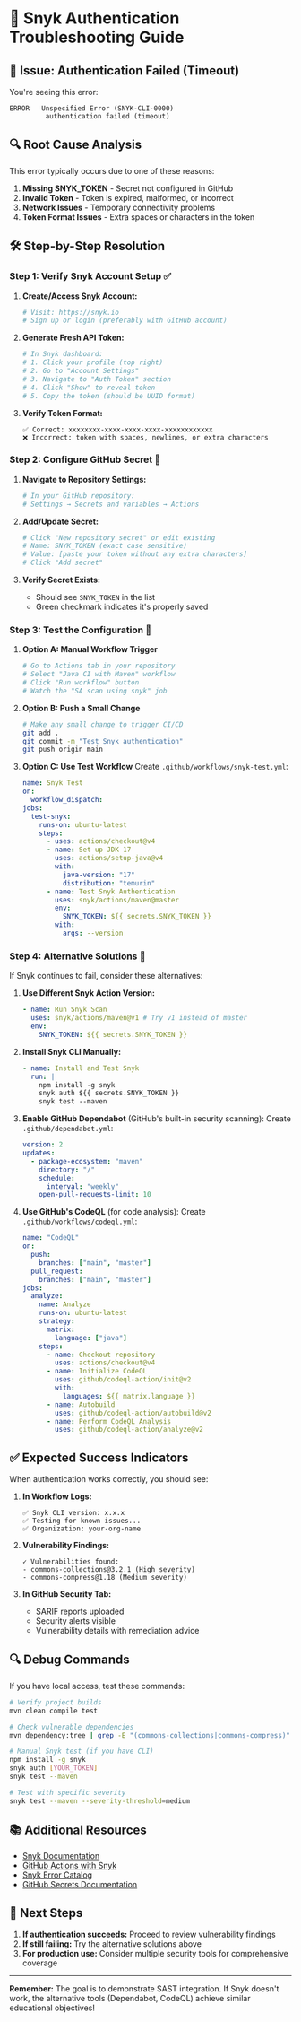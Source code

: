 # 🔧 Snyk Authentication Troubleshooting Guide

## 🚨 Issue: Authentication Failed (Timeout)

You're seeing this error:

```
ERROR   Unspecified Error (SNYK-CLI-0000)
         authentication failed (timeout)
```

## 🔍 Root Cause Analysis

This error typically occurs due to one of these reasons:

1. **Missing SNYK_TOKEN** - Secret not configured in GitHub
2. **Invalid Token** - Token is expired, malformed, or incorrect
3. **Network Issues** - Temporary connectivity problems
4. **Token Format Issues** - Extra spaces or characters in the token

## 🛠️ Step-by-Step Resolution

### Step 1: Verify Snyk Account Setup ✅

1. **Create/Access Snyk Account:**

   ```bash
   # Visit: https://snyk.io
   # Sign up or login (preferably with GitHub account)
   ```

2. **Generate Fresh API Token:**

   ```bash
   # In Snyk dashboard:
   # 1. Click your profile (top right)
   # 2. Go to "Account Settings"
   # 3. Navigate to "Auth Token" section
   # 4. Click "Show" to reveal token
   # 5. Copy the token (should be UUID format)
   ```

3. **Verify Token Format:**
   ```
   ✅ Correct: xxxxxxxx-xxxx-xxxx-xxxx-xxxxxxxxxxxx
   ❌ Incorrect: token with spaces, newlines, or extra characters
   ```

### Step 2: Configure GitHub Secret 🔐

1. **Navigate to Repository Settings:**

   ```bash
   # In your GitHub repository:
   # Settings → Secrets and variables → Actions
   ```

2. **Add/Update Secret:**

   ```bash
   # Click "New repository secret" or edit existing
   # Name: SNYK_TOKEN (exact case sensitive)
   # Value: [paste your token without any extra characters]
   # Click "Add secret"
   ```

3. **Verify Secret Exists:**
   - Should see `SNYK_TOKEN` in the list
   - Green checkmark indicates it's properly saved

### Step 3: Test the Configuration 🧪

1. **Option A: Manual Workflow Trigger**

   ```bash
   # Go to Actions tab in your repository
   # Select "Java CI with Maven" workflow
   # Click "Run workflow" button
   # Watch the "SA scan using snyk" job
   ```

2. **Option B: Push a Small Change**

   ```bash
   # Make any small change to trigger CI/CD
   git add .
   git commit -m "Test Snyk authentication"
   git push origin main
   ```

3. **Option C: Use Test Workflow**
   Create `.github/workflows/snyk-test.yml`:
   ```yaml
   name: Snyk Test
   on:
     workflow_dispatch:
   jobs:
     test-snyk:
       runs-on: ubuntu-latest
       steps:
         - uses: actions/checkout@v4
         - name: Set up JDK 17
           uses: actions/setup-java@v4
           with:
             java-version: "17"
             distribution: "temurin"
         - name: Test Snyk Authentication
           uses: snyk/actions/maven@master
           env:
             SNYK_TOKEN: ${{ secrets.SNYK_TOKEN }}
           with:
             args: --version
   ```

### Step 4: Alternative Solutions 🔄

If Snyk continues to fail, consider these alternatives:

1. **Use Different Snyk Action Version:**

   ```yaml
   - name: Run Snyk Scan
     uses: snyk/actions/maven@v1 # Try v1 instead of master
     env:
       SNYK_TOKEN: ${{ secrets.SNYK_TOKEN }}
   ```

2. **Install Snyk CLI Manually:**

   ```yaml
   - name: Install and Test Snyk
     run: |
       npm install -g snyk
       snyk auth ${{ secrets.SNYK_TOKEN }}
       snyk test --maven
   ```

3. **Enable GitHub Dependabot** (GitHub's built-in security scanning):
   Create `.github/dependabot.yml`:

   ```yaml
   version: 2
   updates:
     - package-ecosystem: "maven"
       directory: "/"
       schedule:
         interval: "weekly"
       open-pull-requests-limit: 10
   ```

4. **Use GitHub's CodeQL** (for code analysis):
   Create `.github/workflows/codeql.yml`:
   ```yaml
   name: "CodeQL"
   on:
     push:
       branches: ["main", "master"]
     pull_request:
       branches: ["main", "master"]
   jobs:
     analyze:
       name: Analyze
       runs-on: ubuntu-latest
       strategy:
         matrix:
           language: ["java"]
       steps:
         - name: Checkout repository
           uses: actions/checkout@v4
         - name: Initialize CodeQL
           uses: github/codeql-action/init@v2
           with:
             languages: ${{ matrix.language }}
         - name: Autobuild
           uses: github/codeql-action/autobuild@v2
         - name: Perform CodeQL Analysis
           uses: github/codeql-action/analyze@v2
   ```

## ✅ Expected Success Indicators

When authentication works correctly, you should see:

1. **In Workflow Logs:**

   ```
   ✅ Snyk CLI version: x.x.x
   ✅ Testing for known issues...
   ✅ Organization: your-org-name
   ```

2. **Vulnerability Findings:**

   ```
   ✓ Vulnerabilities found:
   - commons-collections@3.2.1 (High severity)
   - commons-compress@1.18 (Medium severity)
   ```

3. **In GitHub Security Tab:**
   - SARIF reports uploaded
   - Security alerts visible
   - Vulnerability details with remediation advice

## 🔍 Debug Commands

If you have local access, test these commands:

```bash
# Verify project builds
mvn clean compile test

# Check vulnerable dependencies
mvn dependency:tree | grep -E "(commons-collections|commons-compress)"

# Manual Snyk test (if you have CLI)
npm install -g snyk
snyk auth [YOUR_TOKEN]
snyk test --maven

# Test with specific severity
snyk test --maven --severity-threshold=medium
```

## 📚 Additional Resources

- [Snyk Documentation](https://docs.snyk.io/)
- [GitHub Actions with Snyk](https://github.com/snyk/actions)
- [Snyk Error Catalog](https://docs.snyk.io/scan-with-snyk/error-catalog#snyk-cli-0000)
- [GitHub Secrets Documentation](https://docs.github.com/en/actions/security-guides/encrypted-secrets)

## 🎯 Next Steps

1. **If authentication succeeds:** Proceed to review vulnerability findings
2. **If still failing:** Try the alternative solutions above
3. **For production use:** Consider multiple security tools for comprehensive coverage

---

**Remember:** The goal is to demonstrate SAST integration. If Snyk doesn't work, the alternative tools (Dependabot, CodeQL) achieve similar educational objectives!
